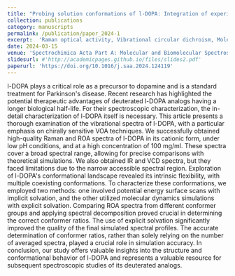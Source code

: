 ```yaml
---
title: "Probing solution conformations of l-DOPA: Integration of experiment and simulation via vibrational optical activity"
collection: publications
category: manuscripts
permalink: /publication/paper_2024-1
excerpt:  'Raman optical activity, Vibrational circular dichroism, Molecular dynamics, L-DOPA'
date: 2024-03-15
venue: 'Spectrochimica Acta Part A: Molecular and Biomolecular Spectroscopy'
slidesurl: #'http://academicpages.github.io/files/slides2.pdf'
paperurl: 'https://doi.org/10.1016/j.saa.2024.124119'
---
```


l-DOPA plays a critical role as a precursor to dopamine and is a standard treatment for Parkinson's disease. Recent research has highlighted the potential therapeutic advantages of deuterated l-DOPA analogs having a longer biological half-life. For their spectroscopic characterization, the in-detail characterization of l-DOPA itself is necessary. This article presents a thorough examination of the vibrational spectra of l-DOPA, with a particular emphasis on chirally sensitive VOA techniques. We successfully obtained high-quality Raman and ROA spectra of l-DOPA in its cationic form, under low pH conditions, and at a high concentration of 100 mg/ml. These spectra cover a broad spectral range, allowing for precise comparisons with theoretical simulations. We also obtained IR and VCD spectra, but they faced limitations due to the narrow accessible spectral region. Exploration of l-DOPA's conformational landscape revealed its intrinsic flexibility, with multiple coexisting conformations. To characterize these conformations, we employed two methods: one involved potential energy surface scans with implicit solvation, and the other utilized molecular dynamics simulations with explicit solvation. Comparing ROA spectra from different conformer groups and applying spectral decomposition proved crucial in determining the correct conformer ratios. The use of explicit solvation significantly improved the quality of the final simulated spectral profiles. The accurate determination of conformer ratios, rather than solely relying on the number of averaged spectra, played a crucial role in simulation accuracy. In conclusion, our study offers valuable insights into the structure and conformational behavior of l-DOPA and represents a valuable resource for subsequent spectroscopic studies of its deuterated analogs.
